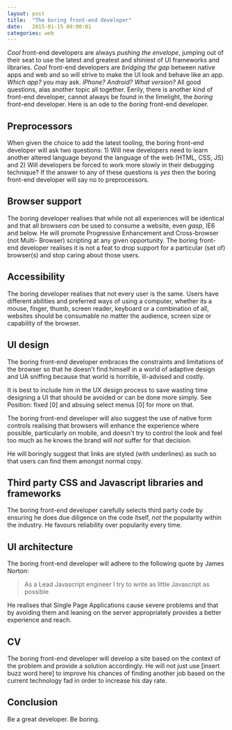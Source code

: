 ```yaml
---
layout: post
title:  "The boring front-end developer"
date:   2015-01-15 09:00:01
categories: web
---
```


*Cool* front-end developers are always *pushing the envelope*, jumping out of their seat to use the latest and greatest and shiniest of UI frameworks and libraries. *Cool* front-end developers are *bridging the gap* between native apps and web and so will strive to make the UI look and behave like an app. *Which app?* you may ask. *iPhone? Android? What version?* All good questions, alas another topic all together. Eerily, there is another kind of front-end developer, cannot always be found in the limelight, the *boring* front-end developer. Here is an ode to the *boring* front-end developer.

## Preprocessors

When given the choice to add the latest tooling, the boring front-end developer will ask two questions: 1) Will new developers need to learn another altered language beyond the language of the web (HTML, CSS, JS) and 2) Will developers be forced to work more slowly in their debugging technique? If the answer to any of these questions is *yes* then the boring front-end developer will say no to preprocessors.

## Browser support

The boring developer realises that while not all experiences will be identical and that all browsers *can* be used to consume a website, even *gasp*, IE6 and below. He will promote Progressive Enhancement and Cross-browser (not Multi- Browser) scripting at any given opportunity. The boring front-end developer realises it is not a feat to drop support for a particular (set of) browser(s) and stop caring about those users.

## Accessibility

The boring developer realises that not every user is the same. Users have different abilities and preferred ways of using a computer, whether its a mouse, finger, thumb, screen reader, keyboard or a combination of all, websites should be consumable no matter the audience, screen size or capability of the browser.

## UI design

The boring front-end developer embraces the constraints and limitations of the browser so that he doesn't find himself in a world of adaptive design and UA sniffing because that world is horrible, ill-advised and costly.

It is best to include him in the UX design process to save wasting time designing a UI that should be avoided or can be done more simply. See Position: fixed [0] and absuing select menus [0] for more on that.

The boring front-end developer will also suggest the use of native form controls realising that browsers will enhance the experience where possible, particularly on mobile, and doesn't try to control the look and feel too much as he knows the brand will *not* suffer for that decision.

He will boringly suggest that links are styled (with underlines) as such so that users can find them amongst normal copy.

## Third party CSS and Javascript libraries and frameworks

The boring front-end developer carefully selects third party code by ensuring he does due diligence on the code itself, *not* the popularity within the industry. He favours reliability over popularity every time.

## UI architecture

The boring front-end developer will adhere to the following quote by James Norton:

> As a Lead Javascript engineer I try to write as little Javascript as possible

He realises that Single Page Applications cause severe problems and that by avoiding them and leaning on the server appropriately provides a better experience and reach.

## CV

The boring front-end developer will develop a site based on the context of the problem and provide a solution accordingly. He will not just use [insert buzz word here] to improve his chances of finding another job based on the current technology fad in order to increase his day rate.

## Conclusion

Be a great developer. Be boring. 

<!-- http://blog.capwatkins.com/the-boring-designer -->